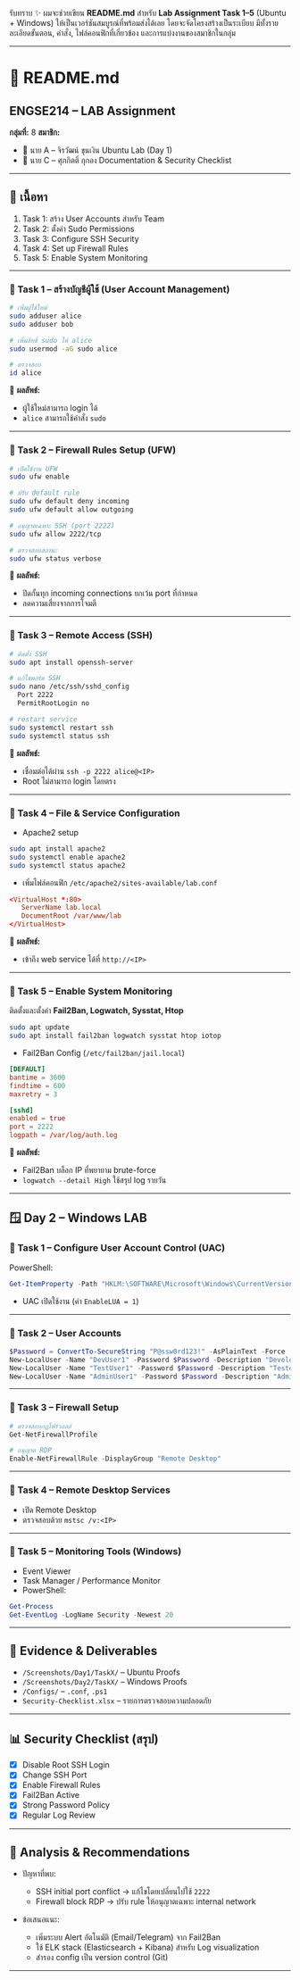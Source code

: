 รับทราบ ✨ ผมจะช่วยเขียน **README.md** สำหรับ **Lab Assignment Task 1–5** (Ubuntu + Windows) ให้เป็นเวอร์ชันสมบูรณ์ที่พร้อมส่งได้เลย โดยจะจัดโครงสร้างเป็นระเบียบ มีทั้งรายละเอียดขั้นตอน, คำสั่ง, ไฟล์คอนฟิกที่เกี่ยวข้อง และการแบ่งงานของสมาชิกในกลุ่ม

---

# 📘 README.md

## ENGSE214 – LAB Assignment

**กลุ่มที่:** 8
**สมาชิก:**

* 👤 นาย A – จิรวัฒน์ ขุนเงิน Ubuntu Lab (Day 1)
* 👤 นาย C – ศุภกิตติ์ กุกอง Documentation & Security Checklist

---

## 📑 เนื้อหา

1. Task 1: สร้าง User Accounts สำหรับ Team
2. Task 2: ตั้งค่า Sudo Permissions
3. Task 3: Configure SSH Security
4. Task 4: Set up Firewall Rules
5. Task 5: Enable System Monitoring

---

### 🔹 Task 1 – สร้างบัญชีผู้ใช้ (User Account Management)

```bash
# เพิ่มผู้ใช้ใหม่
sudo adduser alice
sudo adduser bob

# เพิ่มสิทธิ์ sudo ให้ alice
sudo usermod -aG sudo alice

# ตรวจสอบ
id alice
```

📌 **ผลลัพธ์:**

* ผู้ใช้ใหม่สามารถ login ได้
* `alice` สามารถใช้คำสั่ง `sudo`

---

### 🔹 Task 2 – Firewall Rules Setup (UFW)

```bash
# เปิดใช้งาน UFW
sudo ufw enable

# ปรับ default rule
sudo ufw default deny incoming
sudo ufw default allow outgoing

# อนุญาตเฉพาะ SSH (port 2222)
sudo ufw allow 2222/tcp

# ตรวจสอบสถานะ
sudo ufw status verbose
```

📌 **ผลลัพธ์:**

* ปิดกั้นทุก incoming connections ยกเว้น port ที่กำหนด
* ลดความเสี่ยงจากการโจมตี

---

### 🔹 Task 3 – Remote Access (SSH)

```bash
# ติดตั้ง SSH
sudo apt install openssh-server

# แก้ไขพอร์ต SSH
sudo nano /etc/ssh/sshd_config
  Port 2222
  PermitRootLogin no

# restart service
sudo systemctl restart ssh
sudo systemctl status ssh
```

📌 **ผลลัพธ์:**

* เชื่อมต่อได้ผ่าน `ssh -p 2222 alice@<IP>`
* Root ไม่สามารถ login โดยตรง

---

### 🔹 Task 4 – File & Service Configuration

* Apache2 setup

```bash
sudo apt install apache2
sudo systemctl enable apache2
sudo systemctl status apache2
```

* เพิ่มไฟล์คอนฟิก `/etc/apache2/sites-available/lab.conf`

```conf
<VirtualHost *:80>
   ServerName lab.local
   DocumentRoot /var/www/lab
</VirtualHost>
```

📌 **ผลลัพธ์:**

* เข้าถึง web service ได้ที่ `http://<IP>`

---

### 🔹 Task 5 – Enable System Monitoring

ติดตั้งและตั้งค่า **Fail2Ban, Logwatch, Sysstat, Htop**

```bash
sudo apt update
sudo apt install fail2ban logwatch sysstat htop iotop
```

* Fail2Ban Config (`/etc/fail2ban/jail.local`)

```conf
[DEFAULT]
bantime = 3600
findtime = 600
maxretry = 3

[sshd]
enabled = true
port = 2222
logpath = /var/log/auth.log
```

📌 **ผลลัพธ์:**

* Fail2Ban บล็อก IP ที่พยายาม brute-force
* `logwatch --detail High` ใช้สรุป log รายวัน

---

## 🪟 Day 2 – Windows LAB

### 🔹 Task 1 – Configure User Account Control (UAC)

PowerShell:

```powershell
Get-ItemProperty -Path "HKLM:\SOFTWARE\Microsoft\Windows\CurrentVersion\Policies\System" | Select EnableLUA, ConsentPromptBehaviorAdmin
```

* UAC เปิดใช้งาน (ค่า `EnableLUA = 1`)

---

### 🔹 Task 2 – User Accounts

```powershell
$Password = ConvertTo-SecureString "P@ssw0rd123!" -AsPlainText -Force
New-LocalUser -Name "DevUser1" -Password $Password -Description "Developer"
New-LocalUser -Name "TestUser1" -Password $Password -Description "Tester"
New-LocalUser -Name "AdminUser1" -Password $Password -Description "Admin"
```

---

### 🔹 Task 3 – Firewall Setup

```powershell
# ตรวจสอบกฎไฟร์วอลล์
Get-NetFirewallProfile

# อนุญาต RDP
Enable-NetFirewallRule -DisplayGroup "Remote Desktop"
```

---

### 🔹 Task 4 – Remote Desktop Services

* เปิด Remote Desktop
* ตรวจสอบด้วย `mstsc /v:<IP>`

---

### 🔹 Task 5 – Monitoring Tools (Windows)

* Event Viewer
* Task Manager / Performance Monitor
* PowerShell:

```powershell
Get-Process
Get-EventLog -LogName Security -Newest 20
```

---

## 📂 Evidence & Deliverables

* `/Screenshots/Day1/TaskX/` – Ubuntu Proofs
* `/Screenshots/Day2/TaskX/` – Windows Proofs
* `/Configs/` – `.conf`, `.ps1`
* `Security-Checklist.xlsx` – รายการตรวจสอบความปลอดภัย

---

## 📊 Security Checklist (สรุป)

* [x] Disable Root SSH Login
* [x] Change SSH Port
* [x] Enable Firewall Rules
* [x] Fail2Ban Active
* [x] Strong Password Policy
* [x] Regular Log Review

---

## 📝 Analysis & Recommendations

* ปัญหาที่พบ:

  * SSH initial port conflict → แก้ไขโดยเปลี่ยนไปใช้ `2222`
  * Firewall block RDP → ปรับ rule ให้อนุญาตเฉพาะ internal network

* ข้อเสนอแนะ:

  * เพิ่มระบบ Alert อัตโนมัติ (Email/Telegram) จาก Fail2Ban
  * ใช้ ELK stack (Elasticsearch + Kibana) สำหรับ Log visualization
  * สำรอง config เป็น version control (Git)

---
